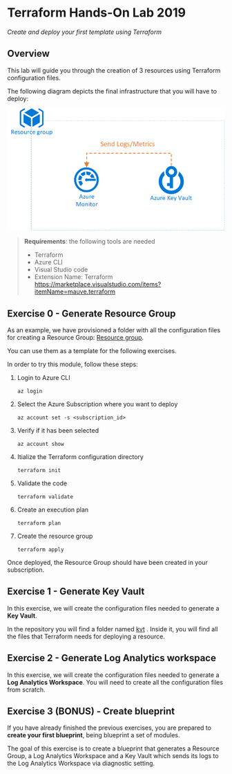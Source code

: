 # Terraform Hands-On Lab 2019

_Create and deploy your first template using Terraform_

## Overview

This lab will guide you through the creation of 3 resources using Terraform configuration files. 

The following diagram depicts the final infrastructure that you will have to deploy:

 ![alt text](img/HoL.png "Infrastructure")
 
> **Requirements**: the following tools are needed
> + Terraform
> + Azure CLI
> + Visual Studio code
>  + Extension Name: Terraform https://marketplace.visualstudio.com/items?itemName=mauve.terraform

## Exercise 0 - Generate Resource Group

As an example, we have provisioned a folder with all the configuration files for creating a Resource Group: [Resource group](modules/rsg).

You can use them as a template for the following exercises.

In order to try this module, follow these steps:
1. Login to Azure CLI

    ```azurecli-interactive
    az login
    ```

2. Select the Azure Subscription where you want to deploy

    ```azurecli-interactive
    az account set -s <subscription_id>
    ```
3. Verify if it has been selected

    ```azurecli-interactive
	az account show
    ```
4. Itialize the Terraform configuration directory

    ```azurecli-interactive
	terraform init
    ```
5. Validate the code

    ```azurecli-interactive
	terraform validate
    ```
6. Create an execution plan
    ```azurecli-interactive
	terraform plan
    ```
7. Create the resource group
    ```azurecli-interactive
	terraform apply
    ```
Once deployed, the Resource Group should have been created in your subscription.


## Exercise 1 - Generate Key Vault

In this exercise, we will create the configuration files needed to generate a **Key Vault**. 

In the repository you will find a folder named [kvt](/modules/kvt) . Inside it, you will find all the files that Terraform needs for deploying a resource. 



## Exercise 2 - Generate Log Analytics workspace

In this exercise, we will create the configuration files needed to generate a **Log Analytics Workspace**. You will need to create all the configuration files from scratch. 

## Exercise 3 (BONUS) - Create blueprint

If you have already finished the previous exercises, you are prepared to **create your first blueprint**, being blueprint a set of modules. 

The goal of this exercise is to create a blueprint that generates a Resource Group, a Log Analytics Workspace and a Key Vault which sends its logs to the Log Analytics Workspace via diagnostic setting.